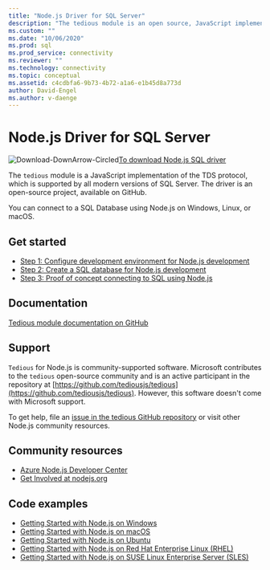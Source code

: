 ```yaml
---
title: "Node.js Driver for SQL Server"
description: "The tedious module is an open source, JavaScript implementation of the TDS protocol, which is supported by all modern versions of SQL Server."
ms.custom: ""
ms.date: "10/06/2020"
ms.prod: sql
ms.prod_service: connectivity
ms.reviewer: ""
ms.technology: connectivity
ms.topic: conceptual
ms.assetid: c4cdbfa6-9b73-4b72-a1a6-e1b45d8a773d
author: David-Engel
ms.author: v-daenge
---
```

# Node.js Driver for SQL Server

![Download-DownArrow-Circled](../../ssms/media/download-icon.png)[To download Node.js SQL driver](../sql-connection-libraries.md#anchor-20-drivers-relational-access)

The `tedious` module is a JavaScript implementation of the TDS protocol, which is supported by all modern versions of SQL Server. The driver is an open-source project, available on GitHub.  
  
You can connect to a SQL Database using Node.js on Windows, Linux, or macOS.  
  
## Get started  

* [Step 1: Configure development environment for Node.js development](step-1-configure-development-environment-for-node-js-development.md)  
* [Step 2: Create a SQL database for Node.js development](step-2-create-a-sql-database-for-node-js-development.md)  
* [Step 3: Proof of concept connecting to SQL using Node.js](step-3-proof-of-concept-connecting-to-sql-using-node-js.md)  
  
## Documentation  
  
[Tedious module documentation on GitHub](https://tediousjs.github.io/tedious/)  

## Support

`Tedious` for Node.js is community-supported software. Microsoft contributes to the `tedious` open-source community and is an active participant in the repository at [https://github.com/tediousjs/tedious](https://github.com/tediousjs/tedious). However, this software doesn't come with Microsoft support.

To get help, file an [issue in the tedious GitHub repository](https://github.com/tediousjs/tedious/issues) or visit other Node.js community resources.

## Community resources

* [Azure Node.js Developer Center](https://azure.microsoft.com/develop/nodejs/)  
* [Get Involved at nodejs.org](https://nodejs.org/en/get-involved/)

## Code examples

* [Getting Started with Node.js on Windows](https://www.microsoft.com/sql-server/developer-get-started/node/windows/)
* [Getting Started with Node.js on macOS](https://www.microsoft.com/sql-server/developer-get-started/node/mac/)
* [Getting Started with Node.js on Ubuntu](https://www.microsoft.com/sql-server/developer-get-started/node/ubuntu/)
* [Getting Started with Node.js on Red Hat Enterprise Linux (RHEL)](https://www.microsoft.com/sql-server/developer-get-started/node/rhel/)
* [Getting Started with Node.js on SUSE Linux Enterprise Server (SLES)](https://www.microsoft.com/sql-server/developer-get-started/node/sles/)

